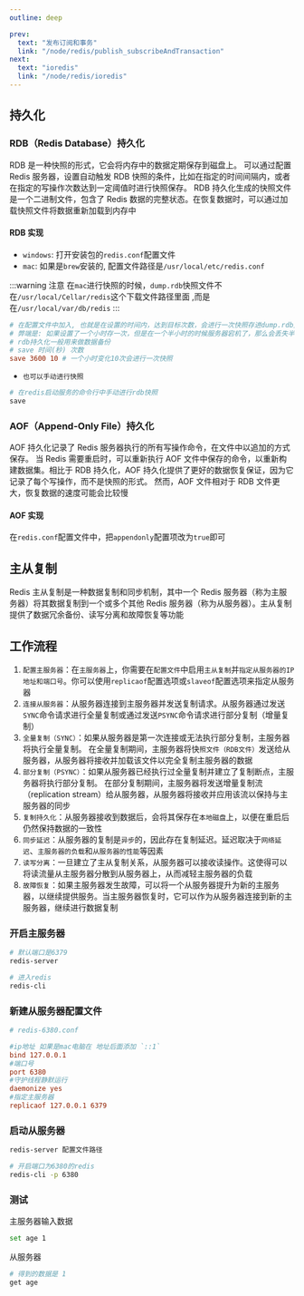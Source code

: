 ```yaml
---
outline: deep

prev:
  text: "发布订阅和事务"
  link: "/node/redis/publish_subscribeAndTransaction"
next:
  text: "ioredis"
  link: "/node/redis/ioredis"
---
```


## 持久化

### RDB（Redis Database）持久化

RDB 是一种快照的形式，它会将内存中的数据定期保存到磁盘上。
可以通过配置 Redis 服务器，设置自动触发 RDB 快照的条件，比如在指定的时间间隔内，或者在指定的写操作次数达到一定阈值时进行快照保存。
RDB 持久化生成的快照文件是一个二进制文件，包含了 Redis 数据的完整状态。在恢复数据时，可以通过加载快照文件将数据重新加载到内存中

#### RDB 实现

- `windows`: 打开安装包的`redis.conf`配置文件
- `mac`: 如果是`brew`安装的, 配置文件路径是`/usr/local/etc/redis.conf`

:::warning 注意
在`mac`进行快照的时候，`dump.rdb`快照文件不在`/usr/local/Cellar/redis`这个下载文件路径里面 ,而是在`/usr/local/var/db/redis`
:::

```conf
# 在配置文件中加入, 也就是在设置的时间内，达到目标次数，会进行一次快照存进dump.rdb文件
# 弊端是: 如果设置了一个小时存一次，但是在一个半小时的时候服务器宕机了，那么会丢失半个小时的数据
# rdb持久化一般用来做数据备份
# save 时间(秒) 次数
save 3600 10 # 一个小时变化10次会进行一次快照
```

- `也可以手动进行快照`

```sh
# 在redis启动服务的命令行中手动进行rdb快照
save
```

### AOF（Append-Only File）持久化

AOF 持久化记录了 Redis 服务器执行的所有写操作命令，在文件中以追加的方式保存。
当 Redis 需要重启时，可以重新执行 AOF 文件中保存的命令，以重新构建数据集。相比于 RDB 持久化，AOF 持久化提供了更好的数据恢复保证，因为它记录了每个写操作，而不是快照的形式。
然而，AOF 文件相对于 RDB 文件更大，恢复数据的速度可能会比较慢

#### AOF 实现

在`redis.conf`配置文件中，把`appendonly`配置项改为`true`即可

## 主从复制

Redis 主从复制是一种数据复制和同步机制，其中一个 Redis 服务器（称为主服务器）将其数据复制到一个或多个其他 Redis 服务器（称为从服务器）。主从复制提供了数据冗余备份、读写分离和故障恢复等功能

## 工作流程

1. `配置主服务器`：在`主服务器`上，你需要在`配置文件`中启用`主从复制`并`指定从服务器的IP地址和端口号`。你可以使用`replicaof`配置选项或`slaveof`配置选项来指定从服务器
2. `连接从服务器`：从服务器连接到主服务器并发送复制请求。从服务器通过发送`SYNC`命令请求进行全量复制或通过发送`PSYNC`命令请求进行部分复制（增量复制）
3. `全量复制（SYNC）`：如果从服务器是第一次连接或无法执行部分复制，主服务器将执行全量复制。
   在全量复制期间，主服务器将快`照文件（RDB文件）`发送给从服务器，从服务器将接收并加载该文件以完全复制主服务器的数据
4. `部分复制（PSYNC）`：如果从服务器已经执行过全量复制并建立了复制断点，主服务器将执行部分复制。
   在部分复制期间，主服务器将发送增量复制流（replication stream）给从服务器，从服务器将接收并应用该流以保持与主服务器的同步
5. `复制持久化`：从服务器接收到数据后，会将其保存在`本地磁盘`上，以便在重启后仍然保持数据的一致性
6. `同步延迟`：从服务器的复制是`异步`的，因此存在复制延迟。延迟取决于`网络延迟`、`主服务器的负载`和`从服务器的性能`等因素
7. `读写分离`：一旦建立了主从复制关系，从服务器可以接收读操作。这使得可以将读流量从主服务器分散到从服务器上，从而减轻主服务器的负载
8. `故障恢复`：如果主服务器发生故障，可以将一个从服务器提升为新的主服务器，以继续提供服务。当主服务器恢复时，它可以作为从服务器连接到新的主服务器，继续进行数据复制

### 开启主服务器

```sh
# 默认端口是6379
redis-server

# 进入redis
redis-cli
```

### 新建从服务器配置文件

```conf
# redis-6380.conf

#ip地址 如果是mac电脑在 地址后面添加 `::1`
bind 127.0.0.1
#端口号
port 6380
#守护线程静默运行
daemonize yes
#指定主服务器
replicaof 127.0.0.1 6379
```

### 启动从服务器

```sh
redis-server 配置文件路径

# 开启端口为6380的redis
redis-cli -p 6380
```

### 测试

主服务器输入数据

```sh
set age 1
```

从服务器

```sh
# 得到的数据是 1
get age
```
